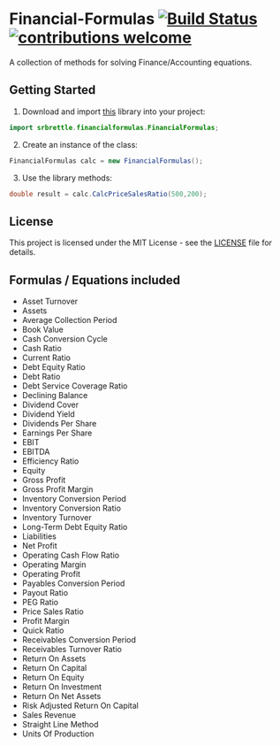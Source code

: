 # Financial-Formulas [![Build Status](https://travis-ci.org/srbrettle/Financial-Formulas.svg?branch=master)](https://travis-ci.org/srbrettle/Financial-Formulas) [![contributions welcome](https://img.shields.io/badge/contributions-welcome-brightgreen.svg?style=flat)](https://github.com/dwyl/esta/issues)

A collection of methods for solving Finance/Accounting equations.

## Getting Started

1. Download and import [this](/main/java/) library into your project:
```java
import srbrettle.financialformulas.FinancialFormulas;
```
2. Create an instance of the class: 
```java
FinancialFormulas calc = new FinancialFormulas();
```
3. Use the library methods:
```java
double result = calc.CalcPriceSalesRatio(500,200);
```

## License

This project is licensed under the MIT License - see the [LICENSE](/LICENSE) file for details.

## Formulas / Equations included

* Asset Turnover
* Assets
* Average Collection Period
* Book Value
* Cash Conversion Cycle
* Cash Ratio
* Current Ratio
* Debt Equity Ratio
* Debt Ratio
* Debt Service Coverage Ratio
* Declining Balance
* Dividend Cover
* Dividend Yield
* Dividends Per Share
* Earnings Per Share
* EBIT
* EBITDA
* Efficiency Ratio
* Equity
* Gross Profit
* Gross Profit Margin
* Inventory Conversion Period
* Inventory Conversion Ratio
* Inventory Turnover
* Long-Term Debt Equity Ratio
* Liabilities
* Net Profit
* Operating Cash Flow Ratio
* Operating Margin
* Operating Profit
* Payables Conversion Period
* Payout Ratio
* PEG Ratio
* Price Sales Ratio
* Profit Margin
* Quick Ratio
* Receivables Conversion Period
* Receivables Turnover Ratio
* Return On Assets
* Return On Capital
* Return On Equity
* Return On Investment
* Return On Net Assets
* Risk Adjusted Return On Capital
* Sales Revenue
* Straight Line Method
* Units Of Production
